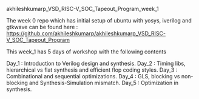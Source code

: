 akhileshkumarp_VSD_RISC-V_SOC_Tapeout_Program_week_1

The week 0 repo which has initial setup of ubuntu with yosys, iverilog and gtkwave can be found here : https://github.com/akhileshkumarp/akhileshkumarp_VSD_RISC-V_SOC_Tapeout_Program

This week_1 has 5 days of workshop with the following contents

Day_1 : Introduction to Verilog design and synthesis.
Day_2 : Timing libs, hierarchical vs flat synthesis and efficient flop coding styles.
Day_3 : Combinational and sequential optimizations.
Day_4 : GLS, blocking vs non-blocking and Synthesis-Simulation mismatch.
Day_5 : Optimization in synthesis.
